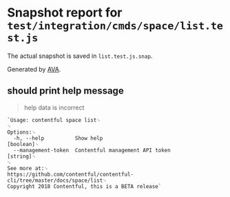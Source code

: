 # Snapshot report for `test/integration/cmds/space/list.test.js`

The actual snapshot is saved in `list.test.js.snap`.

Generated by [AVA](https://ava.li).

## should print help message

> help data is incorrect

    `Usage: contentful space list␊
    ␊
    Options:␊
      -h, --help          Show help                                        [boolean]␊
      --management-token  Contentful management API token                   [string]␊
    ␊
    See more at:␊
    https://github.com/contentful/contentful-cli/tree/master/docs/space/list␊
    Copyright 2018 Contentful, this is a BETA release`
